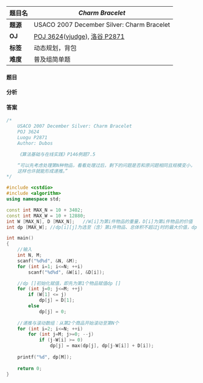 |题目名|*Charm Bracelet*|  
|---|---|  
|**题源**|USACO 2007 December Silver: Charm Bracelet|  
|**OJ**|[POJ 3624](http://poj.org/problem?id=3624)([vjudge](https://vjudge.net/problem/POJ-3624)), [洛谷 P2871](https://www.luogu.org/problemnew/show/P2871)|  
|**标签**|动态规划，背包|  
|**难度**|普及组简单题|  

#### 题目
#### 分析 
#### 答案
```cpp
/*
    USACO 2007 December Silver: Charm Bracelet
    POJ 3624
    Luogu P2871
    Author: Dubos

    《算法基础与在线实践》P146例题7.5

    “可以先考虑处理第N种物品，看看处理过后，剩下的问题是否和原问题相同且规模变小，
    这样也许就能形成递推。”
*/

#include <cstdio>
#include <algorithm>
using namespace std;

const int MAX_N = 10 + 3402;
const int MAX_W = 10 + 12880; 
int W [MAX_N], D [MAX_N];	//W[i]为第i件物品的重量，D[i]为第i件物品的价值 
int dp [MAX_W];	//dp[i][j]为选至（含）第i件物品、总体积不超过j时的最大价值，dp []为对应滚动数组

int main()
{
	//输入 
	int N, M;
	scanf("%d%d", &N, &M);
	for (int i=1; i<=N; ++i)
		scanf("%d%d", &W[i], &D[i]);

	//dp []初始化赋值，即先为第1个物品赋值dp [] 
	for (int j=0; j<=M; ++j)
		if (W[1] <= j)
			dp[j] = D[1];
		else
			dp[j] = 0;
	
	//递推与滚动数组：从第2个商品开始滚动至第N个 
	for (int i=2; i<=N; ++i)
		for (int j=M; j>=0; --j)
			if (j-W[i] >= 0)
				dp[j] = max(dp[j], dp[j-W[i]] + D[i]);
			 
	printf("%d", dp[M]);
		
	return 0;
}
```
